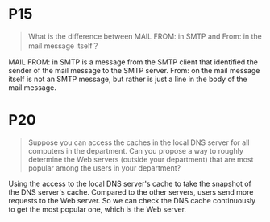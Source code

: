 # P15

> What is the difference between MAIL FROM: in SMTP and  From: in the mail message itself？

MAIL FROM: in SMTP is a message from the SMTP client that identified the sender of the mail message to the SMTP server. From: on the mail message itself is not an SMTP message, but rather is just a line in the body of the mail message.

# P20

> Suppose you can access the caches in the local DNS server for all computers in the department. Can you propose a way to roughly determine the Web servers (outside your department) that are most popular among the users in your department? 

Using the access to the local DNS server's cache to take the snapshot of the DNS server's cache. Compared to the other servers, users send more requests to the Web server. So we can check the DNS cache continuously to get the most popular one, which is the Web server.